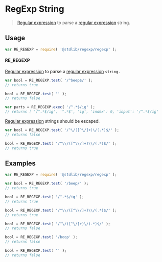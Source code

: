 # RegExp String

> [Regular expression][regexp] to parse a [regular expression][regexp] string.


<section class="usage">

## Usage

``` javascript
var RE_REGEXP = require( '@stdlib/regexp/regexp' );
```

#### RE_REGEXP

[Regular expression][regexp] to parse a [regular expression][regexp] `string. 
`
``` javascript
var bool = RE_REGEXP.test( '/^beep$/' );
// returns true

bool = RE_REGEXP.test( '' );
// returns false

var parts = RE_REGEXP.exec( '/^.*$/ig' );
// returns [ '/^.*$/ig', '^.*$', 'ig', 'index': 0, 'input': '/^.*$/ig' ]
```

[Regular expression][regexp] strings should be escaped.

``` javascript
var bool = RE_REGEXP.test( '/^\/([^\/]+)\/(.*)$/' );
// returns false

bool = RE_REGEXP.test( '/^\\/([^\\/]+)\\/(.*)$/' );
// returns true
```

</section>

<!-- /.usage -->


<section class="examples">

## Examples

``` javascript
var RE_REGEXP = require( '@stdlib/regexp/regexp' );

var bool = RE_REGEXP.test( '/beep/' );
// returns true

bool = RE_REGEXP.test( '/^.*$/ig' );
// returns true

bool = RE_REGEXP.test( '/^\\/([^\\/]+)\\/(.*)$/' );
// returns true

bool = RE_REGEXP.test( '/^\/([^\/]+)\/(.*)$/' );
// returns false

bool = RE_REGEXP.test( '/boop' );
// returns false

bool = RE_REGEXP.test( '' );
// returns false
```

</section>

<!-- /.examples -->


<section class="links">

[regexp]: https://developer.mozilla.org/en-US/docs/Web/JavaScript/Guide/Regular_Expressions

</section>

<!-- /.links -->
